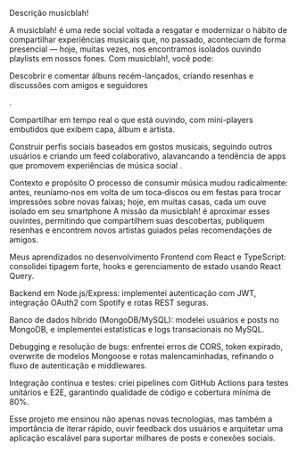 Descrição musicblah!

A musicblah! é uma rede social voltada a resgatar e modernizar o hábito de compartilhar experiências musicais que, no passado, aconteciam de forma presencial — hoje, muitas vezes, nos encontramos isolados ouvindo playlists em nossos fones. Com musicblah!, você pode:

Descobrir e comentar álbuns recém-lançados, criando resenhas e discussões com amigos e seguidores 

.

Compartilhar em tempo real o que está ouvindo, com mini-players embutidos que exibem capa, álbum e artista.

Construir perfis sociais baseados em gostos musicais, seguindo outros usuários e criando um feed colaborativo, alavancando a tendência de apps que promovem experiências de música social
.

Contexto e propósito
O processo de consumir música mudou radicalmente: antes, reuníamo‑nos em volta de um toca‑discos ou em festas para trocar impressões sobre novas faixas; hoje, em muitas casas, cada um ouve isolado em seu smartphone 
A missão da musicblah! é aproximar esses ouvintes, permitindo que compartilhem suas descobertas, publiquem resenhas e encontrem novos artistas guiados pelas recomendações de amigos.

Meus aprendizados no desenvolvimento
Frontend com React e TypeScript: consolidei tipagem forte, hooks e gerenciamento de estado usando React Query.

Backend em Node.js/Express: implementei autenticação com JWT, integração OAuth2 com Spotify e rotas REST seguras.

Banco de dados híbrido (MongoDB/MySQL): modelei usuários e posts no MongoDB, e implementei estatísticas e logs transacionais no MySQL.

Debugging e resolução de bugs: enfrentei erros de CORS, token expirado, over­write de modelos Mongoose e rotas malencaminhadas, refinando o fluxo de autenticação e middlewares.

Integração contínua e testes: criei pipelines com GitHub Actions para testes unitários e E2E, garantindo qualidade de código e cobertura mínima de 80%.

Esse projeto me ensinou não apenas novas tecnologias, mas também a importância de iterar rápido, ouvir feedback dos usuários e arquitetar uma aplicação escalável para suportar milhares de posts e conexões sociais.

